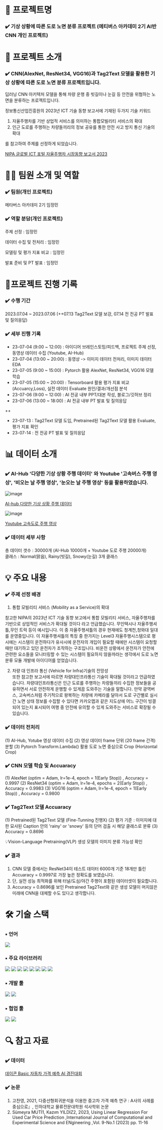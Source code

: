 # 📖 프로젝트명

### ✔️ 기상 상황에 따른 도로 노면 분류 프로젝트 (메티버스 아카데미 2기 AI반 CNN 개인 프로젝트)

# 📃 프로젝트 소개

### ✔️ CNN(AlexNet, ResNet34, VGG16)과 Tag2Text 모델을 활용한 기상 상황에 따른 도로 노면 분류 프로젝트입니다.  

딥러닝 CNN 아키텍처 모델을 통해 차량 운행 중 빗길이나 눈길 등 안전을 위협하는 노면을 분류하는 프로젝트입니다.

정보통신산업진흥원의 2023년 ICT 기술 동향 보고서에 기재된 두가지 기술 키워드

1) 자율주행차를 기반 상업적 서비스를 의미하는 통합모빌리티 서비스의 확대
2) 인근 도로를 주행하는 차량들끼리의 정보 공유를 통한 안전 사고 방지 통신 기술의 확대

를 참고하여 주제를 선정하게 되었습니다.

[NIPA 글로벌 ICT 포털 자율주행차 시장동향 보고서 2023](https://www.globalict.kr/product/product_view.do?menuCode=030200&artclCode=DP0800&catNo=320&viewMode=view&knwldNo=142775)

# 👩‍🔧 팀원 소개 및 역할

### ✔️ 팀원(개인 프로젝트)
메타버스 아카데미 2기 임정민

### ✔️ 역할 분담(개인 프로젝트)
주제 선정 : 임정민<br>

데이터 수집 및 전처리 : 임정민<br>

모델링 및 평가 지표 비교 : 임정민<br>

발표 준비 및 PT 발표 : 임정민<br>

# 📅프로젝트 진행 기록

### ✔️ 수행 기간
2023.07.04 ~ 2023.07.06 (++07.13 Tag2Text 모델 보강, 07.14 전 전공 PT 발표 및 질의응답)

### ✔️ 세부 진행 기록
- 23-07-04 (9:00 ~ 12:00) : 아이디어 브레인스토밍/피드백, 프로젝트 주제 선정, 동영상 데이터 수집 (Youtube, AI-Hub)
- 23-07-04 (13:00 ~ 20:00) : 동영상 -> 이미지 데이터 전처리, 이미지 데이터 EDA 
- 23-07-05 (9:00 ~ 15:00) : Pytorch 활용 AlexNet, ResNet34, VGG16 모델 학습
- 23-07-05 (15:00 ~ 20:00) : Tensorboard 활용 평가 지표 비교(Accuarcy,Loss), 실전 데이터 Evaluate 원인/결과/개선점 분석
- 23-07-06 (9:00 ~ 12:00) : AI 전공 내부 PPT/대본 작성, 블로그/깃허브 정리
- 23-07-06 (13:00 ~ 18:00) : AI 전공 내부 PT 발표 및 질의응답

++
- 23-07-13 : Tag2Text 모델 도입, Pretrained된 Tag2Text 모델 활용 Evaluate, 평가 지표 확인
- 23-07-14 : 전 전공 PT 발표 및 질의응답


# 📊 데이터 소개
### ✔️ AI-Hub '다양한 기상 상황 주행 데이터' 와 Youtube '고속버스 주행 영상', '비오는 날 주행 영상', '눈오는 날 주행 영상' 등을 활용하였습니다.

![image](https://github.com/min731/META_CNN_PJT/assets/115389344/5c35d22f-55d7-4410-afc5-bdde17ddebf6)

[AI-hub 다양한 기상 상황 주행 데이터](https://www.aihub.or.kr/aihubdata/data/view.do?currMenu=&topMenu=&aihubDataSe=realm&dataSetSn=630)

![image](https://github.com/min731/META_CNN_PJT/assets/115389344/61e96934-6151-490f-9632-16c215afa498)

[Youtube 고속도로 주행 영상](https://www.youtube.com/results?search_query=%EA%B3%A0%EC%86%8D%EB%8F%84%EB%A1%9C+%EC%A3%BC%ED%96%89+%EC%98%81%EC%83%81)




### ✔️ 데이터 세부 사항

총 데이터 갯수 : 30000개 (AI-Hub 10000개 + Youtube 도로 주행 20000개)<br>
클래스 : Normal(맑음), Rainy(빗길), Snowy(눈길) 3개 클래스

# 💡 주요 내용

### ✔️ 주제 선정 배경

1. 통합 모빌리티 서비스 (Mobility as a Service)의 확대

참고한 NIPA의 2023년 ICT 기술 동향 보고에서 통합 모빌리티 서비스, 자율주행차를 기반으로 상업적인 서비스가 확대될 것이다 라고 언급했습니다. 무인택시나 자율주행셔틀,무인 트럭 등이 예시입니다.
이 중 자율주행셔틀의 경우 현재에도 청계천,청와대 일대를 운영중입니다. 이 자율주행셔틀의 특징 중 한가지는 Level3 자율주행시스템으로 평시에는 시스템이 운전하다가 유사시에 운전자의 개입이 필요할 때에만 시스템이 
요청할 때만 대기하고 있던 운전자가 조작하는 구조입니다. 비운전 상황에서 운전자가 안전에 관련한 요소들을 모니터링할 수 있는 시스템이 필요하지 않을까라는 생각에서 도로 노면 분류 모듈 개발에 아이디어를 얻었습니다.

2. 차량 대 인프라 통신 (Vehicle for Infra)기술의 전망성  <br>
또한 참고한 보고서에 따르면 차량대인프라통신 기술이 확대될 것이라고 언급하였습니다. 차량대인프라통신은 인근 도로를 주행하는 차량들끼리 수집한 정보들을 공유하면서 서로 안전하게 운행할 수 있게끔 도와주는 기술을 말합니다. 만약 광역버스, 고속버스처럼 주기적으로 왕복하는 차량에 카메라를 달아서 도로 구간별로 실시간 노면 상태 정보를 수집할 수 있다면 카카오맵과 같은 지도상에 어느 구간이 빙결되어 있는지 표시되어 여행 중 안전에 유의할 수 있게 도와주는 서비스로 확장될 수 있습니다.

### ✔️ 데이터 전처리 

(1) AI-Hub, Yotube 영상 데이터 수집
(2) 영상 데이터 frame 단위 (20 frame 간격) 분할
(3) Pytorch Transform.Lambda() 활용 도로 노면 중심으로 Crop (Horizontal Crop)

### ✔️ CNN 모델 학습 및 Accuaracy

(1) AlexNet (optim = Adam, lr=1e-4, epoch = 1(Early Stop)) , Accuracy = 0.9997 
(2) ResNet34 (optim = Adam, lr=1e-4, epochs = 2(Early Stop)) , Accuracy = 0.9983
(3) VGG16 (optim = Adam, lr=1e-4, epoch = 1(Early Stop)) , Accuracy = 0.9800

### ✔️ Tag2Text 모델 Accuaracy

(1) Pretrained된 Tag2Text 모델 (Fine-Tunning 진행X)
(2) 평가 기준 : 이미지에 대한 묘사된 Caption 안의 'rainy' or 'snowy' 등의 단어 검출 시 해당 클래스로 분류
(3) Accuracy = 0.8696

💡Vision-Language Pretraining(VLP) 생성 모델의 이미지 분류 가능성 확인

### ✔️ 결과

1. CNN 모델 중에서는 ResNet34이 테스트 데이터 6000개 기준 18개만 틀린 Accuaracy = 0.9997로 가장 높은 정확도를 보였습니다. 
2. 단, 실전 성능 최적화를 위해 터널/도심/야간 주행이 포함된 데이터셋이 필요합니다.
3. Accuracy = 0.8696를 보인 Pretrained Tag2Text와 같은 생성 모델이 머지않은 미래에 CNN을 대체할 수도 있다고 생각합니다. 

# 🛠 기술 스택

### ▪ 언어
<img src="https://img.shields.io/badge/python-3776AB?style=e-badge&logo=python&logoColor=white">

### ▪ 주요 라이브러리
<img src="https://img.shields.io/badge/scikit learn-F7931E?style=for-the-badge&logo=scikit learn&logoColor=white"> <img src="https://img.shields.io/badge/pandas-150458?style=for-the-badge&logo=pandas&logoColor=white">
<img src="https://img.shields.io/badge/numpy-013243?style=for-the-badge&logo=numpy&logoColor=white"> <img src="https://img.shields.io/badge/seaborn-99CC00?style=for-the-badge&logo=seaborn&logoColor=white"> <img src="https://img.shields.io/badge/matplotlib-0058CC?style=for-the-badge&logo=matplotlib&logoColor=white"> <img src="https://img.shields.io/badge/wordcloud-FF4F8B?style=for-the-badge&logo=wordcloud&logoColor=white">
<img src="https://img.shields.io/badge/konlpy-FF0000?style=for-the-badge&logo=konlpy&logoColor=white"> <img src="https://img.shields.io/badge/collections-7FADF2?style=for-the-badge&logo=collections&logoColor=white">

### ▪ 개발 툴
<img src="https://img.shields.io/badge/VS code-2F80ED?style=for-the-badge&logo=VS code&logoColor=white"> <img src="https://img.shields.io/badge/Google Colab-F9AB00?style=for-the-badge&logo=Google Colab&logoColor=white">

### ▪ 협업 툴
<img src="https://img.shields.io/badge/Github-181717?style=for-the-badge&logo=Github&logoColor=white"> <img src="https://img.shields.io/badge/Google Slides-FFBB00?style=for-the-badge&logo=Google Slides&logoColor=white">

# 🔍 참고 자료
### ✔️ 데이터
  
[데이콘 Basic 자동차 가격 예측 AI 경진대회](https://dacon.io/competitions/official/236114/overview/description)

### ✔️ 논문
1) 고찬영, 2021, 다중선형회귀분석을 이용한 중고차 가격 예측 연구 : A사의 사례를 중심으로』, 인하대학교 물류전문대학원 석사학위 논문
2) Sümeyra MUTİ1, Kazım YILDIZ2, 2023, Using Linear Regression For Used Car Price Prediction
,International Journal of Computational and
Experimental Science and ENgineering
,Vol. 9-No.1 (2023) pp. 11-16
